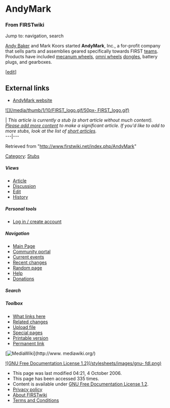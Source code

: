 # AndyMark

### From FIRSTwiki

Jump to: navigation, search

[Andy Baker](/index.php/Andy_Baker "Andy Baker" ) and Mark Koors started
**AndyMark**, Inc., a for-profit company that sells parts and assemblies
geared specifically towards FIRST [teams](/index.php/Team "Team" ). Products
have included [mecanum wheels](/index.php/Mecanum_wheel "Mecanum wheel" ),
[omni wheels](/index.php?title=Omni_wheel&action=edit "Omni wheel" )
[dongles](/index.php?title=Dongle&action=edit "Dongle" ), battery plugs, and
gearboxes.

[[edit](/index.php?title=AndyMark&action=edit&section=1 "Edit section:
External links" )]

##  External links

  * [AndyMark website](http://www.andymark.biz/ "http://www.andymark.biz/" )

[![](/media/thumb/1/10/FIRST_logo.gif/50px-
FIRST_logo.gif)](/index.php/Image:FIRST_logo.gif "" )

|  _This article is currently a stub (a short article without much content).
[Please add more
content](http://www.firstwiki.net/index.php?title=AndyMark&action=edit
"http://www.firstwiki.net/index.php?title=AndyMark&action=edit" ) to make a
significant article. If you'd like to add to more stubs, look at the list of
[short articles](/index.php/Special:Shortpages "Special:Shortpages" )._  
---|---  
  
Retrieved from "<http://www.firstwiki.net/index.php/AndyMark>"

[Category](/index.php?title=Special:Categories&article=AndyMark
"Special:Categories" ): [Stubs](/index.php/Category:Stubs "Category:Stubs" )

##### Views

  * [Article](/index.php/AndyMark)
  * [Discussion](/index.php?title=Talk:AndyMark&action=edit)
  * [Edit](/index.php?title=AndyMark&action=edit)
  * [History](/index.php?title=AndyMark&action=history)

##### Personal tools

  * [Log in / create account](/index.php?title=Special:Userlogin&returnto=AndyMark)

[](/index.php/Main_Page "Main Page" )

##### Navigation

  * [Main Page](/index.php/Main_Page)
  * [Community portal](/index.php/FIRSTwiki:Community_portal)
  * [Current events](/index.php/Current_events)
  * [Recent changes](/index.php/Special:Recentchanges)
  * [Random page](/index.php/Special:Random)
  * [Help](/index.php/Help:Contents)
  * [Donations](/index.php/FIRSTwiki:Site_support)

##### Search



##### Toolbox

  * [What links here](/index.php/Special:Whatlinkshere/AndyMark)
  * [Related changes](/index.php/Special:Recentchangeslinked/AndyMark)
  * [Upload file](/index.php/Special:Upload)
  * [Special pages](/index.php/Special:Specialpages)
  * [Printable version](/index.php?title=AndyMark&printable=yes)
  * [Permanent link](/index.php?title=AndyMark&oldid=50355)

[![MediaWiki](/skins/common/images/poweredby_mediawiki_88x31.png)](http://www.
mediawiki.org/)

[![GNU Free Documentation License 1.2](/stylesheets/images/gnu-
fdl.png)](http://www.gnu.org/copyleft/fdl.html)

  * This page was last modified 04:21, 4 October 2006.
  * This page has been accessed 335 times.
  * Content is available under [GNU Free Documentation License 1.2](http://www.gnu.org/copyleft/fdl.html "http://www.gnu.org/copyleft/fdl.html" ).
  * [Privacy policy](/index.php/FIRSTwiki:Privacy_policy "FIRSTwiki:Privacy policy" )
  * [About FIRSTwiki](/index.php/FIRSTwiki:About "FIRSTwiki:About" )
  * [Terms and Conditions](/index.php/FIRSTwiki:Terms_and_conditions "FIRSTwiki:Terms and conditions" )

